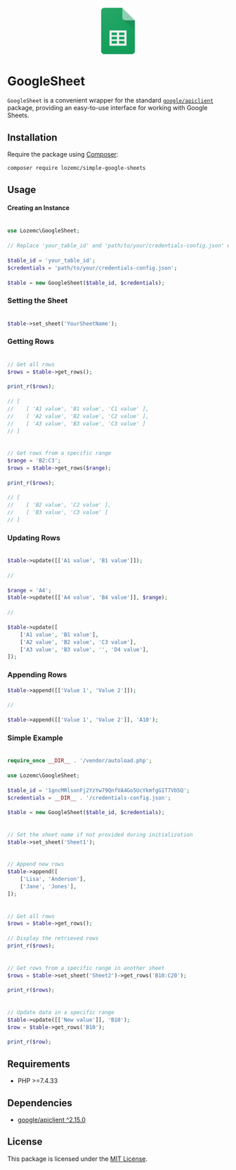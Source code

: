 <p align="center"><a href="https://www.google.ru/intl/ru/sheets/about/" target="_blank"><img src="./icon.svg" width="80" alt="Google Sheets"></a></p>

# GoogleSheet

`GoogleSheet` is a convenient wrapper for the
standard [`google/apiclient`](https://github.com/googleapis/google-api-php-client) package, providing an easy-to-use
interface for working with Google Sheets.

## Installation

Require the package using [Composer](https://packagist.org/packages/lozemc/simple-google-sheets):

```bash
composer require lozemc/simple-google-sheets
```

## Usage

#### Creating an Instance

```php

use Lozemc\GoogleSheet;

// Replace 'your_table_id' and 'path/to/your/credentials-config.json' with actual values

$table_id = 'your_table_id';
$credentials = 'path/to/your/credentials-config.json';

$table = new GoogleSheet($table_id, $credentials);

```

### Setting the Sheet

```php

$table->set_sheet('YourSheetName');

```

### Getting Rows

```php

// Get all rows
$rows = $table->get_rows();

print_r($rows);

// [
//    [ 'A1 value', 'B1 value', 'C1 value' ],
//    [ 'A2 value', 'B2 value', 'C2 value' ],
//    [ 'A3 value', 'B3 value', 'C3 value' ]
// ]


// Get rows from a specific range
$range = 'B2:C3';
$rows = $table->get_rows($range);

print_r($rows);

// [
//    [ 'B2 value', 'C2 value' ],
//    [ 'B3 value', 'C3 value' ]
// ]

```

### Updating Rows

```php

$table->update([['A1 value', 'B1 value']]);

// 

$range = 'A4';
$table->update([['A4 value', 'B4 value']], $range);

// 

$table->update([
    ['A1 value', 'B1 value'],
    ['A2 value', 'B2 value', 'C3 value'],
    ['A3 value', 'B3 value', '', 'D4 value'],
]);

```

### Appending Rows

```php
$table->append([['Value 1', 'Value 2']]);

//

$table->append([['Value 1', 'Value 2']], 'A10');

```

### Simple Example

```php

require_once __DIR__ . '/vendor/autoload.php';

use Lozemc\GoogleSheet;

$table_id = '1gncMRlsonFj2YzYw79QnfVA4Go5UcYkmfgG1T7Vb5Q';
$credentials = __DIR__ . '/credentials-config.json'; 

$table = new GoogleSheet($table_id, $credentials);


// Set the sheet name if not provided during initialization
$table->set_sheet('Sheet1');


// Append new rows
$table->append([
    ['Lisa', 'Anderson'],
    ['Jane', 'Jones'],
]);


// Get all rows
$rows = $table->get_rows();

// Display the retrieved rows
print_r($rows);


// Get rows from a specific range in another sheet
$rows = $table->set_sheet('Sheet2')->get_rows('B10:C20');

print_r($rows);


// Update data in a specific range
$table->update([['New value']], 'B10');
$row = $table->get_rows('B10');

print_r($row);

```

## Requirements

- PHP >=7.4.33

## Dependencies

- [google/apiclient ^2.15.0](https://github.com/googleapis/google-api-php-client)

## License

This package is licensed under the [MIT License](LICENSE).
